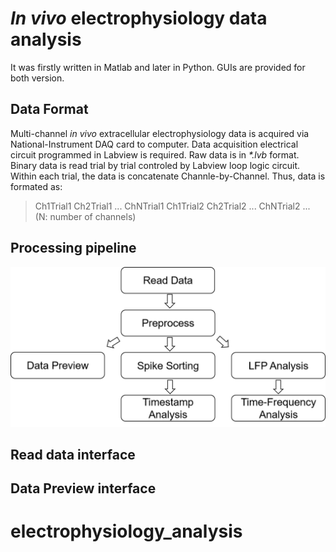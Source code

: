 # _In vivo_ electrophysiology data analysis

It was firstly written in Matlab and later in Python. GUIs are provided for both version.  

## Data Format

Multi-channel _in vivo_ extracellular electrophysiology data is acquired via National-Instrument DAQ card to computer.
Data acquisition electrical circuit programmed in Labview is required.
Raw data is in _*.lvb_ format. Binary data is read trial by trial controled by Labview loop logic circuit.
Within each trial, the data is concatenate Channle-by-Channel. Thus, data is formated as:  
>  Ch1Trial1  Ch2Trial1 ... ChNTrial1 Ch1Trial2 Ch2Trial2 ... ChNTrial2 ...  
> (N: number of channels)

## Processing pipeline
![Image](images/data_processing_flow.png "data_processing_flow")

## Read data interface

## Data Preview interface
# electrophysiology_analysis